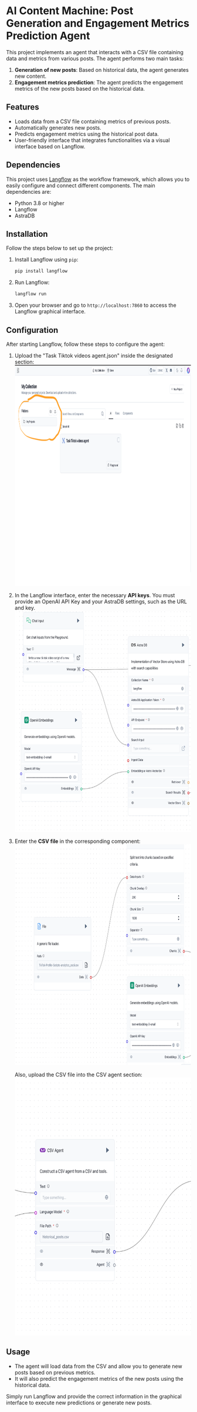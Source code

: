 
# AI Content Machine: Post Generation and Engagement Metrics Prediction Agent

This project implements an agent that interacts with a CSV file containing data and metrics from various posts. The agent performs two main tasks:

1. **Generation of new posts**: Based on historical data, the agent generates new content.
2. **Engagement metrics prediction**: The agent predicts the engagement metrics of the new posts based on the historical data.

## Features

- Loads data from a CSV file containing metrics of previous posts.
- Automatically generates new posts.
- Predicts engagement metrics using the historical post data.
- User-friendly interface that integrates functionalities via a visual interface based on Langflow.

## Dependencies

This project uses [Langflow](https://github.com/logspace-ai/langflow) as the workflow framework, which allows you to easily configure and connect different components. The main dependencies are:

- Python 3.8 or higher
- Langflow
- AstraDB

## Installation

Follow the steps below to set up the project:

1. Install Langflow using `pip`:
   ```bash
   pip install langflow
   ```

2. Run Langflow:
   ```bash
   langflow run
   ```

3. Open your browser and go to `http://localhost:7860` to access the Langflow graphical interface.

## Configuration

After starting Langflow, follow these steps to configure the agent:

1. Upload the "Task Tiktok videos agent.json" inside the designated section:  
   <img src="./guidance/first_screenshot.png" alt="Task Tiktok videos agent" width="800" height="600"/>
2. In the Langflow interface, enter the necessary **API keys**. You must provide an OpenAI API Key and your AstraDB settings, such as the URL and key.
   <img src="./guidance/second_screenshot.png" alt="API KEY" width="800" height="600"/>
3. Enter the **CSV file** in the corresponding component:  
   <img src="./guidance/third_screenshot.png" alt="CSV file upload" width="800" height="600"/>
   
   Also, upload the CSV file into the CSV agent section:  
   <img src="./guidance/fourth_screenshot.png" alt="CSV agent upload" width="800" height="700"/>


## Usage

- The agent will load data from the CSV and allow you to generate new posts based on previous metrics.
- It will also predict the engagement metrics of the new posts using the historical data.

Simply run Langflow and provide the correct information in the graphical interface to execute new predictions or generate new posts.

